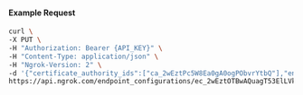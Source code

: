 <!-- Code generated for API Clients. DO NOT EDIT. -->

#### Example Request

```bash
curl \
-X PUT \
-H "Authorization: Bearer {API_KEY}" \
-H "Content-Type: application/json" \
-H "Ngrok-Version: 2" \
-d '{"certificate_authority_ids":["ca_2wEztPc5W8Ea0gA0ogPObvrYtbQ"],"enabled":true}' \
https://api.ngrok.com/endpoint_configurations/ec_2wEztOTBwAQuagT53ElLVkIVSN4/mutual_tls
```
